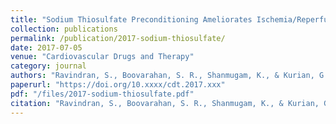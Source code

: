 ```yaml
---
title: "Sodium Thiosulfate Preconditioning Ameliorates Ischemia/Reperfusion Injury in Rat Hearts via Reduction of Oxidative Stress and Apoptosis"
collection: publications
permalink: /publication/2017-sodium-thiosulfate/
date: 2017-07-05
venue: "Cardiovascular Drugs and Therapy"
category: journal
authors: "Ravindran, S., Boovarahan, S. R., Shanmugam, K., & Kurian, G. A."
paperurl: "https://doi.org/10.xxxx/cdt.2017.xxx"
pdf: "/files/2017-sodium-thiosulfate.pdf"
citation: "Ravindran, S., Boovarahan, S. R., Shanmugam, K., & Kurian, G. A. (2017). Sodium thiosulfate preconditioning ameliorates ischemia/reperfusion injury in rat hearts via reduction of oxidative stress and apoptosis. *Cardiovascular Drugs and Therapy*, 2017. https://doi.org/10.xxxx/cdt.2017.xxx"
---
```

